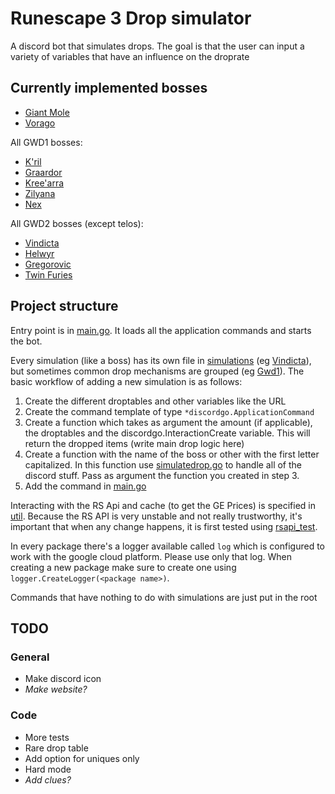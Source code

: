 # Runescape 3 Drop simulator

A discord bot that simulates drops. 
The goal is that the user can input a variety of variables that have an influence on the droprate

## Currently implemented bosses

- [Giant Mole]('./giantmole.go)
- [Vorago]('./vorago.go)

All GWD1 bosses:
- [K'ril](./simulations/kril.go)
- [Graardor](./simulations/graardor.go)
- [Kree'arra](./simulations/kreearra.go)
- [Zilyana](./simulations/zilyana.go)
- [Nex](./simulations/nex.go)

All GWD2 bosses (except telos):
- [Vindicta](./simulations/vindicta.go)
- [Helwyr](./simulations/helwyr.go)
- [Gregorovic](./simulations/gregorovic.go)
- [Twin Furies](./simulations/twinfuries.go)

## Project structure

Entry point is in [main.go](./main.go). It loads all the application commands and starts the bot.

Every simulation (like a boss) has its own file in [simulations](./simulations) (eg [Vindicta](./simulations/vindicta.go)), but sometimes common drop mechanisms are grouped (eg [Gwd1](./simulations/gwd1.go)). The basic workflow of adding a new simulation is as follows:
1. Create the different droptables and other variables like the URL
2. Create the command template of type `*discordgo.ApplicationCommand` 
3. Create a function which takes as argument the amount (if applicable), the droptables and the discordgo.InteractionCreate variable. This will return the dropped items (write main drop logic here)
4. Create a function with the name of the boss or other with the first letter capitalized. In this function use [simulatedrop.go](./simulations/simulatedrop.go) to handle all of the discord stuff. Pass as argument the function you created in step 3.
5. Add the command in [main.go](./main.go)

Interacting with the RS Api and cache (to get the GE Prices) is specified in [util]('./rsapi/rsapi). Because the RS API is very unstable and not really trustworthy, it's important that when any change happens, it is first tested using [rsapi_test]('./rsapi/rsapi_test.go).

In every package there's a logger available called `log` which is configured to work with the google cloud platform. Please use only that log. When creating a new package make sure to create one using `logger.CreateLogger(<package name>)`.

Commands that have nothing to do with simulations are just put in the root

## TODO

### General

- Make discord icon
- _Make website?_

### Code

- More tests
- Rare drop table
- Add option for uniques only
- Hard mode
- _Add clues?_
